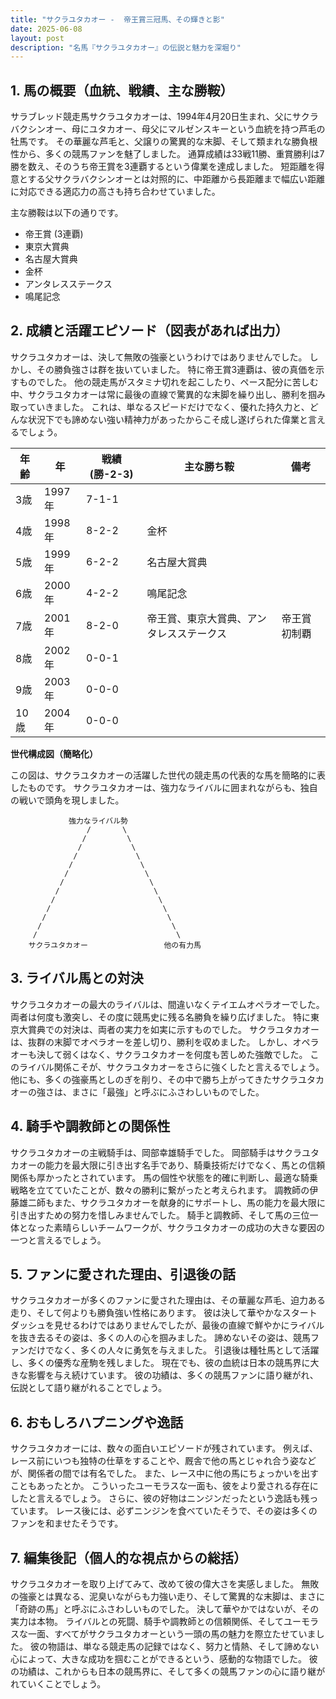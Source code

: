 ```yaml
---
title: "サクラユタカオー -  帝王賞三冠馬、その輝きと影"
date: 2025-06-08
layout: post
description: "名馬『サクラユタカオー』の伝説と魅力を深堀り"
---
```


## 1. 馬の概要（血統、戦績、主な勝鞍）

サラブレッド競走馬サクラユタカオーは、1994年4月20日生まれ、父にサクラバクシンオー、母にユタカオー、母父にマルゼンスキーという血統を持つ芦毛の牡馬です。  その華麗な芦毛と、父譲りの驚異的な末脚、そして類まれな勝負根性から、多くの競馬ファンを魅了しました。  通算成績は33戦11勝、重賞勝利は7勝を数え、そのうち帝王賞を3連覇するという偉業を達成しました。  短距離を得意とする父サクラバクシンオーとは対照的に、中距離から長距離まで幅広い距離に対応できる適応力の高さも持ち合わせていました。

主な勝鞍は以下の通りです。

* 帝王賞 (3連覇)
* 東京大賞典
* 名古屋大賞典
* 金杯
* アンタレスステークス
* 鳴尾記念


## 2. 成績と活躍エピソード（図表があれば出力）

サクラユタカオーは、決して無敗の強豪というわけではありませんでした。  しかし、その勝負強さは群を抜いていました。  特に帝王賞3連覇は、彼の真価を示すものでした。  他の競走馬がスタミナ切れを起こしたり、ペース配分に苦しむ中、サクラユタカオーは常に最後の直線で驚異的な末脚を繰り出し、勝利を掴み取っていきました。  これは、単なるスピードだけでなく、優れた持久力と、どんな状況下でも諦めない強い精神力があったからこそ成し遂げられた偉業と言えるでしょう。

| 年齢 | 年 | 戦績(勝-2-3) | 主な勝ち鞍 | 備考 |
|---|---|---|---|---|
| 3歳 | 1997年 | 7-1-1 |  |  |
| 4歳 | 1998年 | 8-2-2 | 金杯 |  |
| 5歳 | 1999年 | 6-2-2 | 名古屋大賞典 |  |
| 6歳 | 2000年 | 4-2-2 | 鳴尾記念 |  |
| 7歳 | 2001年 | 8-2-0 | 帝王賞、東京大賞典、アンタレスステークス | 帝王賞初制覇 |
| 8歳 | 2002年 | 0-0-1 |  |  |
| 9歳 | 2003年 | 0-0-0 |  |  |
| 10歳 | 2004年 | 0-0-0 |  |  |


**世代構成図（簡略化）**

この図は、サクラユタカオーの活躍した世代の競走馬の代表的な馬を簡略的に表したものです。  サクラユタカオーは、強力なライバルに囲まれながらも、独自の戦いで頭角を現しました。

```
             強力なライバル勢
                 /       \
                /         \
               /           \
              /             \
             /               \
            /                 \
           /                   \
          /                     \
         /                       \
        /                         \
       /                           \
      /                             \
     /                               \
    サクラユタカオー                 他の有力馬
```


## 3. ライバル馬との対決

サクラユタカオーの最大のライバルは、間違いなくテイエムオペラオーでした。  両者は何度も激突し、その度に競馬史に残る名勝負を繰り広げました。  特に東京大賞典での対決は、両者の実力を如実に示すものでした。  サクラユタカオーは、抜群の末脚でオペラオーを差し切り、勝利を収めました。  しかし、オペラオーも決して弱くはなく、サクラユタカオーを何度も苦しめた強敵でした。  このライバル関係こそが、サクラユタカオーをさらに強くしたと言えるでしょう。  他にも、多くの強豪馬としのぎを削り、その中で勝ち上がってきたサクラユタカオーの強さは、まさに「最強」と呼ぶにふさわしいものでした。


## 4. 騎手や調教師との関係性

サクラユタカオーの主戦騎手は、岡部幸雄騎手でした。  岡部騎手はサクラユタカオーの能力を最大限に引き出す名手であり、騎乗技術だけでなく、馬との信頼関係も厚かったとされています。  馬の個性や状態を的確に判断し、最適な騎乗戦略を立てていたことが、数々の勝利に繋がったと考えられます。  調教師の伊藤雄二師もまた、サクラユタカオーを献身的にサポートし、馬の能力を最大限に引き出すための努力を惜しみませんでした。  騎手と調教師、そして馬の三位一体となった素晴らしいチームワークが、サクラユタカオーの成功の大きな要因の一つと言えるでしょう。


## 5. ファンに愛された理由、引退後の話

サクラユタカオーが多くのファンに愛された理由は、その華麗な芦毛、迫力ある走り、そして何よりも勝負強い性格にあります。  彼は決して華やかなスタートダッシュを見せるわけではありませんでしたが、最後の直線で鮮やかにライバルを抜き去るその姿は、多くの人の心を掴みました。  諦めないその姿は、競馬ファンだけでなく、多くの人々に勇気を与えました。  引退後は種牡馬として活躍し、多くの優秀な産駒を残しました。  現在でも、彼の血統は日本の競馬界に大きな影響を与え続けています。  彼の功績は、多くの競馬ファンに語り継がれ、伝説として語り継がれることでしょう。


## 6. おもしろハプニングや逸話

サクラユタカオーには、数々の面白いエピソードが残されています。  例えば、レース前にいつも独特の仕草をすることや、厩舎で他の馬とじゃれ合う姿などが、関係者の間では有名でした。  また、レース中に他の馬にちょっかいを出すこともあったとか。  こういったユーモラスな一面も、彼をより愛される存在にしたと言えるでしょう。  さらに、彼の好物はニンジンだったという逸話も残っています。  レース後には、必ずニンジンを食べていたそうで、その姿は多くのファンを和ませたそうです。


## 7. 編集後記（個人的な視点からの総括）

サクラユタカオーを取り上げてみて、改めて彼の偉大さを実感しました。  無敗の強豪とは異なる、泥臭いながらも力強い走り、そして驚異的な末脚は、まさに「奇跡の馬」と呼ぶにふさわしいものでした。  決して華やかではないが、その実力は本物。  ライバルとの死闘、騎手や調教師との信頼関係、そしてユーモラスな一面、すべてがサクラユタカオーという一頭の馬の魅力を際立たせていました。  彼の物語は、単なる競走馬の記録ではなく、努力と情熱、そして諦めない心によって、大きな成功を掴むことができるという、感動的な物語でした。  彼の功績は、これからも日本の競馬界に、そして多くの競馬ファンの心に語り継がれていくことでしょう。
